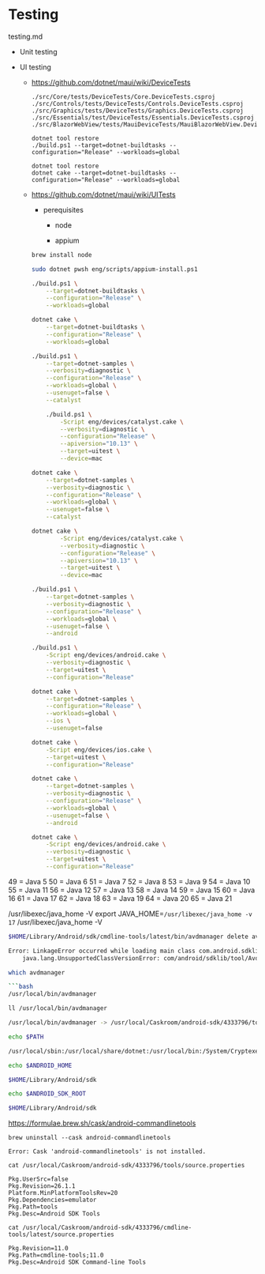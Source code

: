 # Testing

testing.md

*   Unit testing

*   UI testing

    *   https://github.com/dotnet/maui/wiki/DeviceTests

        ```
        ./src/Core/tests/DeviceTests/Core.DeviceTests.csproj
        ./src/Controls/tests/DeviceTests/Controls.DeviceTests.csproj
        ./src/Graphics/tests/DeviceTests/Graphics.DeviceTests.csproj
        ./src/Essentials/test/DeviceTests/Essentials.DeviceTests.csproj
        ./src/BlazorWebView/tests/MauiDeviceTests/MauiBlazorWebView.DeviceTests.csproj
        ```

        
        ```pwsh
        dotnet tool restore
        ./build.ps1 --target=dotnet-buildtasks --configuration="Release" --workloads=global
        ```

        ```pwsh
        dotnet tool restore
        dotnet cake --target=dotnet-buildtasks --configuration="Release" --workloads=global
        ```

    *   https://github.com/dotnet/maui/wiki/UITests

        *   perequisites

            *   node

            *   appium

        ```bash
        brew install node
        ```

        ```bash
        sudo dotnet pwsh eng/scripts/appium-install.ps1   
        ```

        ```bash
        ./build.ps1 \
            --target=dotnet-buildtasks \
            --configuration="Release" \
            --workloads=global
        ```

        ```bash
        dotnet cake \
            --target=dotnet-buildtasks \
            --configuration="Release" \
            --workloads=global
        ```

        ```bash
        ./build.ps1 \
            --target=dotnet-samples \
            --verbosity=diagnostic \
            --configuration="Release" \
            --workloads=global \
            --usenuget=false \
            --catalyst

            ./build.ps1 \
                -Script eng/devices/catalyst.cake \
                --verbosity=diagnostic \
                --configuration="Release" \
                --apiversion="10.13" \
                --target=uitest \
                --device=mac
        ```

        ```bash
        dotnet cake \
            --target=dotnet-samples \
            --verbosity=diagnostic \
            --configuration="Release" \
            --workloads=global \
            --usenuget=false \
            --catalyst

        dotnet cake \
                -Script eng/devices/catalyst.cake \
                --verbosity=diagnostic \
                --configuration="Release" \
                --apiversion="10.13" \
                --target=uitest \
                --device=mac
        ```


        ```bash
        ./build.ps1 \
            --target=dotnet-samples \
            --verbosity=diagnostic \
            --configuration="Release" \
            --workloads=global \
            --usenuget=false \
            --android

        ./build.ps1 \
            -Script eng/devices/android.cake \
            --verbosity=diagnostic \
            --target=uitest \
            --configuration="Release"
        ```


        ```bash
        dotnet cake \
            --target=dotnet-samples \
            --configuration="Release" \
            --workloads=global \
            --ios \
            --usenuget=false

        dotnet cake \
            -Script eng/devices/ios.cake \
            --target=uitest \
            --configuration="Release"
        ```

        ```bash
        dotnet cake \
            --target=dotnet-samples \
            --verbosity=diagnostic \
            --configuration="Release" \
            --workloads=global \
            --usenuget=false \
            --android

        dotnet cake \
            -Script eng/devices/android.cake \
            --verbosity=diagnostic \
            --target=uitest \
            --configuration="Release"
        ```




49 = Java 5
50 = Java 6
51 = Java 7
52 = Java 8
53 = Java 9
54 = Java 10
55 = Java 11
56 = Java 12
57 = Java 13
58 = Java 14
59 = Java 15
60 = Java 16
61 = Java 17
62 = Java 18
63 = Java 19
64 = Java 20
65 = Java 21

/usr/libexec/java_home -V
export JAVA_HOME=`/usr/libexec/java_home -v 17`
/usr/libexec/java_home -V


```bash
$HOME/Library/Android/sdk/cmdline-tools/latest/bin/avdmanager delete avd -n DEVICE_TESTS_EMULATOR
```

```bash
Error: LinkageError occurred while loading main class com.android.sdklib.tool.AvdManagerCli
	java.lang.UnsupportedClassVersionError: com/android/sdklib/tool/AvdManagerCli has been compiled by a more recent version of the Java Runtime (class file version 61.0), this version of the Java Runtime only recognizes class file versions up to 55.0
```


```bash
which avdmanager

```bash
/usr/local/bin/avdmanager
```


```bash
ll /usr/local/bin/avdmanager 
```

```bash
/usr/local/bin/avdmanager -> /usr/local/Caskroom/android-sdk/4333796/tools/bin/avdmanager
```

```bash
echo $PATH
```

```bash
/usr/local/sbin:/usr/local/share/dotnet:/usr/local/bin:/System/Cryptexes/App/usr/bin:/usr/bin:/bin:/usr/sbin:/sbin:/var/run/com.apple.security.cryptexd/codex.system/bootstrap/usr/local/bin:/var/run/com.apple.security.cryptexd/codex.system/bootstrap/usr/bin:/var/run/com.apple.security.cryptexd/codex.system/bootstrap/usr/appleinternal/bin:/Library/Apple/usr/bin:/usr/local/share/dotnet:~/.dotnet/tools:/Library/Frameworks/Mono.framework/Versions/Current/Commands:$HOME/.dotnet/tools:$HOME/.dotnet/tools/:/usr/local/share/dotnet:$HOME/.dotnet/tools/:/usr/local/bin/pwsh:/Applications/Visual Studio Code.app/Contents/Resources/app/bin:/usr/local/share/dotnet
```

```bash
echo $ANDROID_HOME
```

```bash
$HOME/Library/Android/sdk
```

```bash
echo $ANDROID_SDK_ROOT
```

```bash
$HOME/Library/Android/sdk
```


https://formulae.brew.sh/cask/android-commandlinetools

```
brew uninstall --cask android-commandlinetools
```

```
Error: Cask 'android-commandlinetools' is not installed.
```


```
cat /usr/local/Caskroom/android-sdk/4333796/tools/source.properties
```

```
Pkg.UserSrc=false
Pkg.Revision=26.1.1
Platform.MinPlatformToolsRev=20
Pkg.Dependencies=emulator
Pkg.Path=tools
Pkg.Desc=Android SDK Tools
```

```
cat /usr/local/Caskroom/android-sdk/4333796/cmdline-tools/latest/source.properties 
```

```
Pkg.Revision=11.0
Pkg.Path=cmdline-tools;11.0
Pkg.Desc=Android SDK Command-line Tools
```